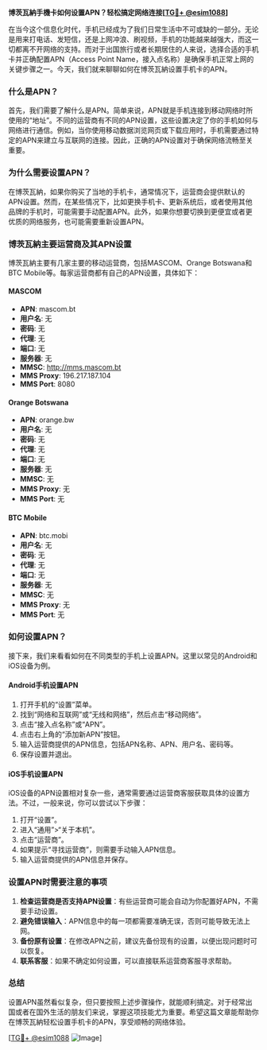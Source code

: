 **博茨瓦納手機卡如何设置APN？轻松搞定网络连接[[TG💪+ @esim1088](https://t.me/s/esim1088)]**

在当今这个信息化时代，手机已经成为了我们日常生活中不可或缺的一部分。无论是用来打电话、发短信，还是上网冲浪、刷视频，手机的功能越来越强大，而这一切都离不开网络的支持。而对于出国旅行或者长期居住的人来说，选择合适的手机卡并正确配置APN（Access Point Name，接入点名称）是确保手机正常上网的关键步骤之一。今天，我们就来聊聊如何在博茨瓦納设置手机卡的APN。

### 什么是APN？

首先，我们需要了解什么是APN。简单来说，APN就是手机连接到移动网络时所使用的“地址”。不同的运营商有不同的APN设置，这些设置决定了你的手机如何与网络进行通信。例如，当你使用移动数据浏览网页或下载应用时，手机需要通过特定的APN来建立与互联网的连接。因此，正确的APN设置对于确保网络流畅至关重要。

### 为什么需要设置APN？

在博茨瓦納，如果你购买了当地的手机卡，通常情况下，运营商会提供默认的APN设置。然而，在某些情况下，比如更换手机卡、更新系统后，或者使用其他品牌的手机时，可能需要手动配置APN。此外，如果你想要切换到更便宜或者更优质的网络服务，也可能需要重新设置APN。

### 博茨瓦納主要运营商及其APN设置

博茨瓦納主要有几家主要的移动运营商，包括MASCOM、Orange Botswana和BTC Mobile等。每家运营商都有自己的APN设置，具体如下：

#### MASCOM
- **APN**: mascom.bt
- **用户名**: 无
- **密码**: 无
- **代理**: 无
- **端口**: 无
- **服务器**: 无
- **MMSC**: http://mms.mascom.bt
- **MMS Proxy**: 196.217.187.104
- **MMS Port**: 8080

#### Orange Botswana
- **APN**: orange.bw
- **用户名**: 无
- **密码**: 无
- **代理**: 无
- **端口**: 无
- **服务器**: 无
- **MMSC**: 无
- **MMS Proxy**: 无
- **MMS Port**: 无

#### BTC Mobile
- **APN**: btc.mobi
- **用户名**: 无
- **密码**: 无
- **代理**: 无
- **端口**: 无
- **服务器**: 无
- **MMSC**: 无
- **MMS Proxy**: 无
- **MMS Port**: 无

### 如何设置APN？

接下来，我们来看看如何在不同类型的手机上设置APN。这里以常见的Android和iOS设备为例。

#### Android手机设置APN

1. 打开手机的“设置”菜单。
2. 找到“网络和互联网”或“无线和网络”，然后点击“移动网络”。
3. 点击“接入点名称”或“APN”。
4. 点击右上角的“添加新APN”按钮。
5. 输入运营商提供的APN信息，包括APN名称、APN、用户名、密码等。
6. 保存设置并退出。

#### iOS手机设置APN

iOS设备的APN设置相对复杂一些，通常需要通过运营商客服获取具体的设置方法。不过，一般来说，你可以尝试以下步骤：

1. 打开“设置”。
2. 进入“通用”>“关于本机”。
3. 点击“运营商”。
4. 如果提示“寻找运营商”，则需要手动输入APN信息。
5. 输入运营商提供的APN信息并保存。

### 设置APN时需要注意的事项

1. **检查运营商是否支持APN设置**：有些运营商可能会自动为你配置好APN，不需要手动设置。
2. **避免错误输入**：APN信息中的每一项都需要准确无误，否则可能导致无法上网。
3. **备份原有设置**：在修改APN之前，建议先备份现有的设置，以便出现问题时可以恢复。
4. **联系客服**：如果不确定如何设置，可以直接联系运营商客服寻求帮助。

### 总结

设置APN虽然看似复杂，但只要按照上述步骤操作，就能顺利搞定。对于经常出国或者在国外生活的朋友们来说，掌握这项技能尤为重要。希望这篇文章能帮助你在博茨瓦納轻松设置手机卡的APN，享受顺畅的网络体验。

[[TG💪+ @esim1088](https://t.me/s/esim1088) ![Image](https://i.postimg.cc/4NQfJmqS/Snipaste-2025-05-13-00-14-12.png)]